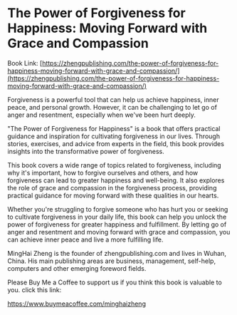 # The Power of Forgiveness for Happiness: Moving Forward with Grace and Compassion

Book Link: [https://zhengpublishing.com/the-power-of-forgiveness-for-happiness-moving-forward-with-grace-and-compassion/](https://zhengpublishing.com/the-power-of-forgiveness-for-happiness-moving-forward-with-grace-and-compassion/)

Forgiveness is a powerful tool that can help us achieve happiness, inner peace, and personal growth. However, it can be challenging to let go of anger and resentment, especially when we've been hurt deeply.

"The Power of Forgiveness for Happiness" is a book that offers practical guidance and inspiration for cultivating forgiveness in our lives. Through stories, exercises, and advice from experts in the field, this book provides insights into the transformative power of forgiveness.

This book covers a wide range of topics related to forgiveness, including why it's important, how to forgive ourselves and others, and how forgiveness can lead to greater happiness and well-being. It also explores the role of grace and compassion in the forgiveness process, providing practical guidance for moving forward with these qualities in our hearts.

Whether you're struggling to forgive someone who has hurt you or seeking to cultivate forgiveness in your daily life, this book can help you unlock the power of forgiveness for greater happiness and fulfillment. By letting go of anger and resentment and moving forward with grace and compassion, you can achieve inner peace and live a more fulfilling life.

MingHai Zheng is the founder of zhengpublishing.com and lives in Wuhan, China. His main publishing areas are business, management, self-help, computers and other emerging foreword fields.

Please Buy Me a Coffee to support us if you think this book is valuable to you. click this link:

https://www.buymeacoffee.com/minghaizheng
